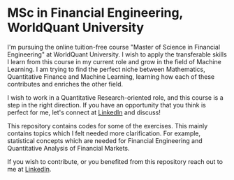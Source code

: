 # MSc in Financial Engineering, WorldQuant University
I'm pursuing the online tuition-free course "Master of Science in Financial Engineering" at WorldQuant University. I wish to apply the transferable skills I learn from this course in my current role and grow in the field of Machine Learning. I am trying to find the perfect niche between Mathematics, Quantitative Finance and Machine Learning, learning how each of these contributes and enriches the other field.

I wish to work in a Quantitative Research-oriented role, and this course is a step in the right direction. If you have an opportunity that you think is perfect for me, let's connect at [LinkedIn](https://www.linkedin.com/in/saha-anirban8/) and discuss! 

This repository contains codes for some of the exercises. This mainly contains topics which I felt needed more clarification. For example, statistical concepts which are needed for Financial Engineering and Quantitative Analysis of Financial Markets.

If you wish to contribute, or you benefited from this repository reach out to me at [LinkedIn](https://www.linkedin.com/in/saha-anirban8/).
